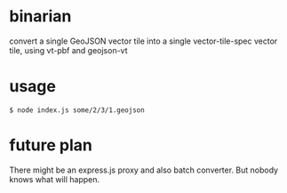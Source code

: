 # binarian
convert a single GeoJSON vector tile into a single vector-tile-spec vector tile, using vt-pbf and geojson-vt

# usage
```console
$ node index.js some/2/3/1.geojson
```

# future plan
There might be an express.js proxy and also batch converter. But nobody knows what will happen.
